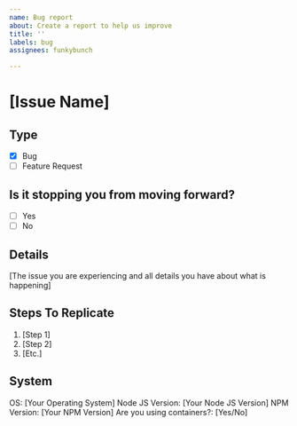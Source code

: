 ```yaml
---
name: Bug report
about: Create a report to help us improve
title: ''
labels: bug
assignees: funkybunch

---
```


# [Issue Name]

## Type
- [x] Bug
- [ ] Feature Request

## Is it stopping you from moving forward?
- [ ] Yes
- [ ] No

## Details
[The issue you are experiencing and all details you have about what is happening]

## Steps To Replicate
1. [Step 1]
2. [Step 2]
3. [Etc.]

## System
OS: [Your Operating System]
Node JS Version: [Your Node JS Version]
NPM Version: [Your NPM Version]
Are you using containers?: [Yes/No]
